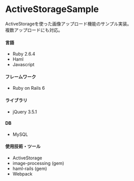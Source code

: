 # ActiveStorageSample

ActiveStorageを使った画像アップロード機能のサンプル実装。  
複数アップロードにも対応。

#### 言語
* Ruby 2.6.4
* Haml
* Javascript

#### フレームワーク
* Ruby on Rails 6

#### ライブラリ

* jQuery 3.5.1

#### DB

* MySQL

#### 使用技術・ツール

* ActiveStorage
* image-processing (gem)
* haml-rails (gem)
* Webpack
